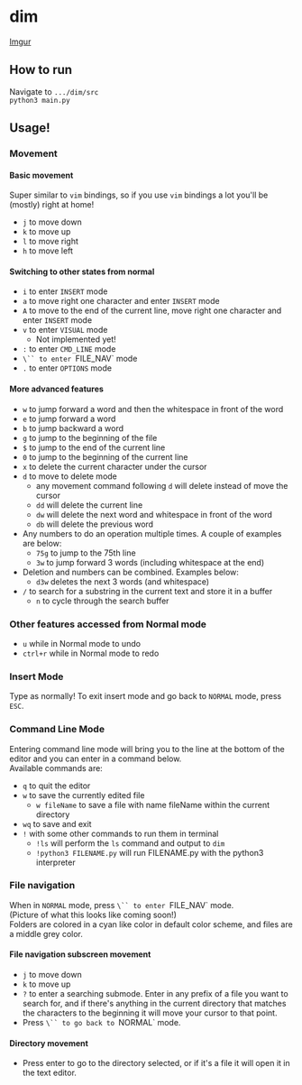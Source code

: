 # dim
[Imgur](https://i.imgur.com/4PFgSr6.png)
## How to run
Navigate to `.../dim/src`  
`python3 main.py`

## Usage!

### Movement 

#### Basic movement
Super similar to `vim` bindings, so if you use `vim` bindings a lot you'll be (mostly) right at home!
* `j` to move down
* `k` to move up
* `l` to move right
* `h` to move left

#### Switching to other states from normal
* `i` to enter `INSERT` mode
* `a` to move right one character and enter `INSERT` mode
* `A` to move to the end of the current line, move right one character and enter `INSERT` mode
* `v` to enter `VISUAL` mode
    * Not implemented yet!
* `:` to enter `CMD_LINE` mode
* `\`` to enter `FILE_NAV` mode
* `.` to enter `OPTIONS` mode

#### More advanced features
* `w` to jump forward a word and then the whitespace in front of the word
* `e` to jump forward a word
* `b` to jump backward a word
* `g` to jump to the beginning of the file
* `$` to jump to the end of the current line
* `0` to jump to the beginning of the current line
* `x` to delete the current character under the cursor
* `d` to move to delete mode
    * any movement command following `d` will delete instead of move the cursor
    * `dd` will delete the current line
    * `dw` will delete the next word and whitespace in front of the word
    * `db` will delete the previous word
* Any numbers to do an operation multiple times. A couple of examples are below:
    * `75g` to jump to the 75th line
    * `3w` to jump forward 3 words (including whitespace at the end)
* Deletion and numbers can be combined. Examples below:
    * `d3w` deletes the next 3 words (and whitespace)
* `/` to search for a substring in the current text and store it in a buffer
    * `n` to cycle through the search buffer

### Other features accessed from Normal mode
* `u` while in Normal mode to undo
* `ctrl+r` while in Normal mode to redo

### Insert Mode
Type as normally! To exit insert mode and go back to `NORMAL` mode, press `ESC`.

### Command Line Mode
Entering command line mode will bring you to the line at the bottom of the editor and you can enter in a command below.  
Available commands are:
* `q` to quit the editor
* `w` to save the currently edited file
    * `w fileName` to save a file with name fileName within the current directory
* `wq` to save and exit
* `!` with some other commands to run them in terminal
    * `!ls` will perform the `ls` command and output to `dim`
    * `!python3 FILENAME.py` will run FILENAME.py with the python3 interpreter

### File navigation
When in `NORMAL` mode, press `\`` to enter `FILE_NAV` mode.  
(Picture of what this looks like coming soon!)  
Folders are colored in a cyan like color in default color scheme, and files are a middle grey color.

#### File navigation subscreen movement
* `j` to move down
* `k` to move up
* `?` to enter a searching submode. Enter in any prefix of a file you want to search for, and if there's anything in the current directory that matches the characters to the beginning it will move your cursor to that point.
* Press `\`` to go back to `NORMAL` mode.

#### Directory movement
* Press enter to go to the directory selected, or if it's a file it will open it in the text editor.

